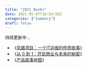 ```yaml
---
title: "2021 Books"
date: 2021-05-07T16:54:56Z
categories: ["Summary"]
draft: false
---
```


持续更新中...

- 《[凤凰项目：一个IT运维的传奇故事](https://book.douban.com/subject/26644070/)》
- 《[从 0 到 1：开启商业与未来的秘密](https://book.douban.com/subject/26297606/)》
- 《[产品故事地图](https://book.douban.com/subject/27068829/)》
